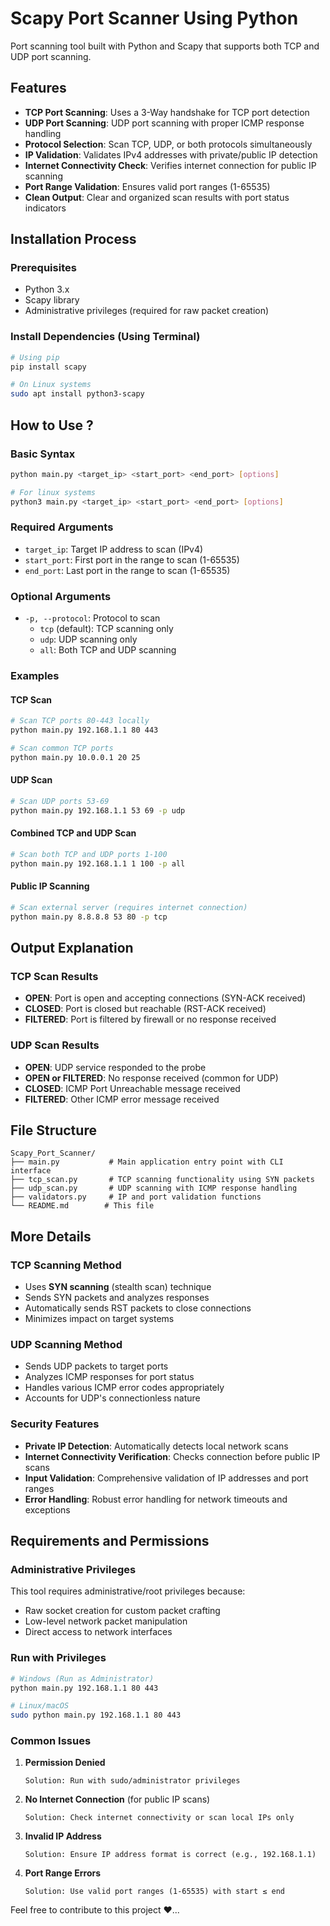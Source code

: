 # Scapy Port Scanner Using Python

Port scanning tool built with Python and Scapy that supports both TCP and UDP port scanning.

## Features

- **TCP Port Scanning**: Uses a 3-Way handshake for TCP port detection
- **UDP Port Scanning**: UDP port scanning with proper ICMP response handling
- **Protocol Selection**: Scan TCP, UDP, or both protocols simultaneously
- **IP Validation**: Validates IPv4 addresses with private/public IP detection
- **Internet Connectivity Check**: Verifies internet connection for public IP scanning
- **Port Range Validation**: Ensures valid port ranges (1-65535)
- **Clean Output**: Clear and organized scan results with port status indicators

## Installation Process

### Prerequisites

- Python 3.x
- Scapy library
- Administrative privileges (required for raw packet creation)

### Install Dependencies (Using Terminal)

```bash
# Using pip
pip install scapy

# On Linux systems
sudo apt install python3-scapy
```

## How to Use ?

### Basic Syntax

```bash
python main.py <target_ip> <start_port> <end_port> [options]

# For linux systems
python3 main.py <target_ip> <start_port> <end_port> [options]
```

### Required Arguments

- `target_ip`: Target IP address to scan (IPv4)
- `start_port`: First port in the range to scan (1-65535)
- `end_port`: Last port in the range to scan (1-65535)

### Optional Arguments

- `-p, --protocol`: Protocol to scan
  - `tcp` (default): TCP scanning only
  - `udp`: UDP scanning only
  - `all`: Both TCP and UDP scanning

### Examples

#### TCP Scan

```bash
# Scan TCP ports 80-443 locally
python main.py 192.168.1.1 80 443

# Scan common TCP ports
python main.py 10.0.0.1 20 25
```

#### UDP Scan

```bash
# Scan UDP ports 53-69
python main.py 192.168.1.1 53 69 -p udp
```

#### Combined TCP and UDP Scan

```bash
# Scan both TCP and UDP ports 1-100
python main.py 192.168.1.1 1 100 -p all
```

#### Public IP Scanning

```bash
# Scan external server (requires internet connection)
python main.py 8.8.8.8 53 80 -p tcp
```

## Output Explanation

### TCP Scan Results

- **OPEN**: Port is open and accepting connections (SYN-ACK received)
- **CLOSED**: Port is closed but reachable (RST-ACK received)
- **FILTERED**: Port is filtered by firewall or no response received

### UDP Scan Results

- **OPEN**: UDP service responded to the probe
- **OPEN or FILTERED**: No response received (common for UDP)
- **CLOSED**: ICMP Port Unreachable message received
- **FILTERED**: Other ICMP error message received

## File Structure

```
Scapy_Port_Scanner/
├── main.py           # Main application entry point with CLI interface
├── tcp_scan.py       # TCP scanning functionality using SYN packets
├── udp_scan.py       # UDP scanning with ICMP response handling
├── validators.py     # IP and port validation functions
└── README.md        # This file
```

## More Details

### TCP Scanning Method

- Uses **SYN scanning** (stealth scan) technique
- Sends SYN packets and analyzes responses
- Automatically sends RST packets to close connections
- Minimizes impact on target systems

### UDP Scanning Method

- Sends UDP packets to target ports
- Analyzes ICMP responses for port status
- Handles various ICMP error codes appropriately
- Accounts for UDP's connectionless nature

### Security Features

- **Private IP Detection**: Automatically detects local network scans
- **Internet Connectivity Verification**: Checks connection before public IP scans
- **Input Validation**: Comprehensive validation of IP addresses and port ranges
- **Error Handling**: Robust error handling for network timeouts and exceptions

## Requirements and Permissions

### Administrative Privileges

This tool requires administrative/root privileges because:

- Raw socket creation for custom packet crafting
- Low-level network packet manipulation
- Direct access to network interfaces

### Run with Privileges

```bash
# Windows (Run as Administrator)
python main.py 192.168.1.1 80 443

# Linux/macOS
sudo python main.py 192.168.1.1 80 443
```

### Common Issues

1. **Permission Denied**

   ```
   Solution: Run with sudo/administrator privileges
   ```

2. **No Internet Connection** (for public IP scans)

   ```
   Solution: Check internet connectivity or scan local IPs only
   ```

3. **Invalid IP Address**

   ```
   Solution: Ensure IP address format is correct (e.g., 192.168.1.1)
   ```

4. **Port Range Errors**
   ```
   Solution: Use valid port ranges (1-65535) with start ≤ end
   ```

Feel free to contribute to this project ❤️...
